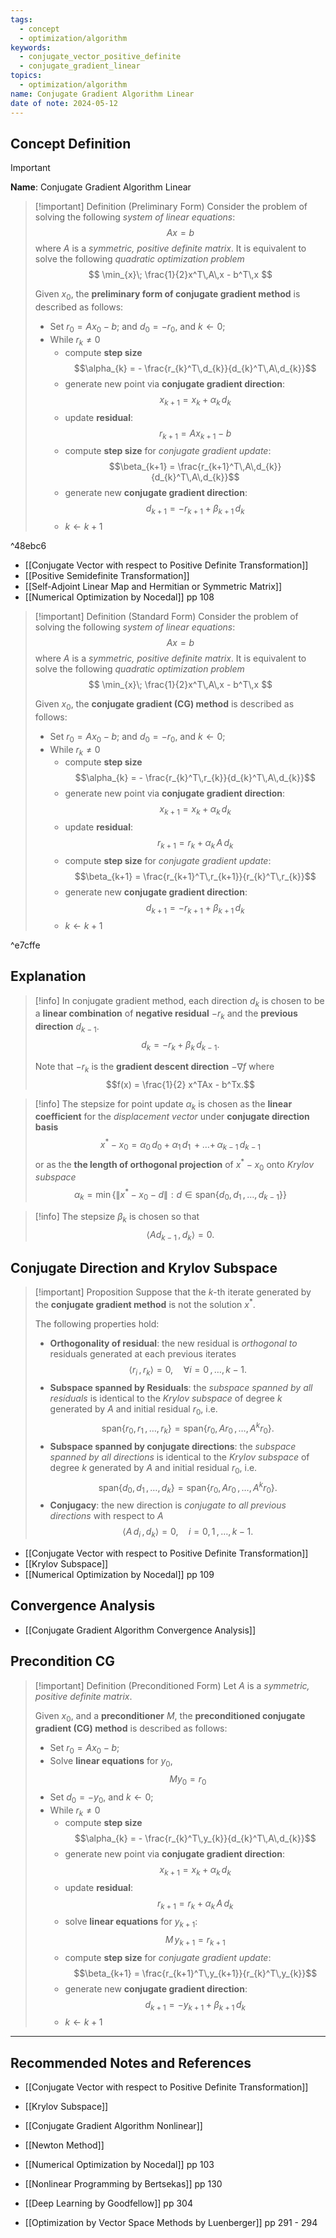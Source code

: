 ```yaml
---
tags:
  - concept
  - optimization/algorithm
keywords:
  - conjugate_vector_positive_definite
  - conjugate_gradient_linear
topics:
  - optimization/algorithm
name: Conjugate Gradient Algorithm Linear
date of note: 2024-05-12
---
```


## Concept Definition

>[!important]
>**Name**: Conjugate Gradient Algorithm Linear

>[!important] Definition (Preliminary Form)
>Consider the problem of solving the following *system of linear equations*:
>$$
> Ax = b
>$$
>where $A$ is a *symmetric, positive definite matrix*. It is equivalent to solve the following *quadratic optimization problem*
>$$
>\min_{x}\; \frac{1}{2}x^T\,A\,x - b^T\,x
>$$
>
>
>Given $x_{0}$, the **preliminary form of conjugate gradient method** is described as follows:
>
>- Set $r_{0} = Ax_{0} - b$; and $d_{0} = - r_{0}$, and $k \leftarrow 0$;
>- While $r_{k} \neq 0$
>	- compute **step size** $$\alpha_{k} = - \frac{r_{k}^T\,d_{k}}{d_{k}^T\,A\,d_{k}}$$
>	- generate new point via **conjugate gradient direction**: $$x_{k+1} = x_{k} + \alpha_{k}\,d_{k}$$
>	- update **residual**: $$r_{k+1} = Ax_{k+1} - b$$
>	- compute **step size** for *conjugate gradient update*: $$\beta_{k+1} = \frac{r_{k+1}^T\,A\,d_{k}}{d_{k}^T\,A\,d_{k}}$$ 
>	- generate new **conjugate gradient direction**: $$d_{k+1} = - r_{k+1} + \beta_{k+1}\,d_{k}$$
>	- $k \leftarrow k+1$

^48ebc6

- [[Conjugate Vector with respect to Positive Definite Transformation]]
- [[Positive Semidefinite Transformation]]
- [[Self-Adjoint Linear Map and Hermitian or Symmetric Matrix]]
- [[Numerical Optimization by Nocedal]] pp 108

>[!important] Definition (Standard Form)
>Consider the problem of solving the following *system of linear equations*:
>$$
> Ax = b
>$$
>where $A$ is a *symmetric, positive definite matrix*. It is equivalent to solve the following *quadratic optimization problem*
>$$
>\min_{x}\; \frac{1}{2}x^T\,A\,x - b^T\,x
>$$
>
>Given $x_{0}$, the **conjugate gradient (CG) method** is described as follows:
>
>- Set $r_{0} = Ax_{0} - b$; and $d_{0} = - r_{0}$, and $k \leftarrow 0$;
>- While $r_{k} \neq 0$
>	- compute **step size** $$\alpha_{k} = - \frac{r_{k}^T\,r_{k}}{d_{k}^T\,A\,d_{k}}$$
>	- generate new point via **conjugate gradient direction**: $$x_{k+1} = x_{k} + \alpha_{k}\,d_{k}$$
>	- update **residual**: $$r_{k+1} = r_{k} + \alpha_{k}\,A\,d_{k}$$
>	- compute **step size** for *conjugate gradient update*: $$\beta_{k+1} = \frac{r_{k+1}^T\,r_{k+1}}{r_{k}^T\,r_{k}}$$ 
>	- generate new **conjugate gradient direction**: $$d_{k+1} = - r_{k+1} + \beta_{k+1}\,d_{k}$$
>	- $k \leftarrow k+1$

^e7cffe

## Explanation

>[!info]
>In conjugate gradient method, each direction $d_{k}$ is chosen to be a **linear combination** of **negative residual** $-r_{k}$ and the **previous direction** $d_{k-1}.$
>$$d_{k} = - r_{k} + \beta_{k}\,d_{k-1}.$$
>
>Note that $-r_{k}$ is the **gradient descent direction** $-\nabla f$ where $$f(x) = \frac{1}{2} x^TAx - b^Tx.$$ 

>[!info]
>The stepsize for point update $\alpha_{k}$ is chosen as the **linear coefficient** for the *displacement vector* under **conjugate direction basis**
>$$
> x^{*} - x_{0} = \alpha_{0}\,d_{0} + \alpha_{1}\,d_{1} \,{+}\ldots{+}\, \alpha_{k-1}\,d_{k-1}
>$$
>or as the **the length of orthogonal projection** of $x^{*} - x_{0}$ onto *Krylov subspace*
>$$
> \alpha_{k} =  \min\left\{\lVert  x^{*} - x_{0} - d \rVert: d\in \text{span}\left\{ d_{0}, d_{1} \,{,}\ldots{,}\, d_{k-1}\right\}   \right\}   
>$$

>[!info]
>The stepsize $\beta_{k}$ is chosen so that 
>$$
>\left\langle  Ad_{k-1}\,,\, d_{k} \right\rangle = 0.
>$$


## Conjugate Direction and Krylov Subspace

>[!important] Proposition
>Suppose that the $k$-th iterate generated by the **conjugate gradient method** is not the solution $x^{*}$.
>
>The following properties hold:
>- **Orthogonality of residual**: the new residual is *orthogonal to* residuals generated at each previous iterates $$\left\langle  r_{i}\,,\, r_{k}  \right\rangle = 0, \quad \forall i = 0 \,{,}\ldots{,}\, k-1.$$
>- **Subspace spanned by Residuals**: the *subspace spanned by all residuals* is identical to the *Krylov subspace* of degree $k$ generated by $A$ and initial residual $r_{0}$, i.e. $$\text{span}\left\{ r_{0}, r_{1} \,{,}\ldots{,}\, r_{k}\right\} = \text{span}\left\{ r_{0}, Ar_{0} \,{,}\ldots{,}\, A^{k}r_{0}\right\}.$$
>- **Subspace spanned by conjugate directions**: the *subspace spanned by all  directions* is identical to the *Krylov subspace* of degree $k$ generated by $A$ and initial residual $r_{0}$, i.e. $$\text{span}\left\{ d_{0}, d_{1} \,{,}\ldots{,}\, d_{k}\right\} = \text{span}\left\{ r_{0}, Ar_{0} \,{,}\ldots{,}\, A^{k}r_{0}\right\}.$$
>- **Conjugacy**: the new direction is *conjugate to all previous directions* with respect to $A$ $$\left\langle A\,d_{i}\,,\,d_{k} \right\rangle = 0, \quad i=0,1 \,{,}\ldots{,}\,k-1.$$


- [[Conjugate Vector with respect to Positive Definite Transformation]]
- [[Krylov Subspace]]
- [[Numerical Optimization by Nocedal]] pp 109

## Convergence Analysis

- [[Conjugate Gradient Algorithm Convergence Analysis]]

## Precondition CG

>[!important] Definition (Preconditioned Form)
>Let $A$ is a *symmetric, positive definite matrix*. 
>
>Given $x_{0}$, and a **preconditioner** $M$, the **preconditioned conjugate gradient (CG) method** is described as follows:
>
>- Set $r_{0} = Ax_{0} - b$; 
>- Solve **linear equations** for $y_{0}$, $$M y_{0} = r_{0}$$
>- Set $d_{0} = - y_{0}$, and $k \leftarrow 0$;
>- While $r_{k} \neq 0$
>	- compute **step size** $$\alpha_{k} = - \frac{r_{k}^T\,y_{k}}{d_{k}^T\,A\,d_{k}}$$
>	- generate new point via **conjugate gradient direction**: $$x_{k+1} = x_{k} + \alpha_{k}\,d_{k}$$
>	- update **residual**: $$r_{k+1} = r_{k} + \alpha_{k}\,A\,d_{k}$$
>	- solve **linear equations** for $y_{k+1}$: $$M\,y_{k+1} = r_{k+1}$$
>	- compute **step size** for *conjugate gradient update*: $$\beta_{k+1} = \frac{r_{k+1}^T\,y_{k+1}}{r_{k}^T\,y_{k}}$$ 
>	- generate new **conjugate gradient direction**: $$d_{k+1} = - y_{k+1} + \beta_{k+1}\,d_{k}$$
>	- $k \leftarrow k+1$



-----------
##  Recommended Notes and References

- [[Conjugate Vector with respect to Positive Definite Transformation]]
- [[Krylov Subspace]]

- [[Conjugate Gradient Algorithm Nonlinear]]
- [[Newton Method]]

- [[Numerical Optimization by Nocedal]] pp 103
- [[Nonlinear Programming by Bertsekas]] pp 130
- [[Deep Learning by Goodfellow]] pp 304
- [[Optimization by Vector Space Methods by Luenberger]] pp 291 - 294